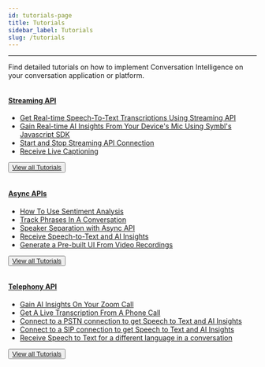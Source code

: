 ```yaml
---
id: tutorials-page
title: Tutorials
sidebar_label: Tutorials
slug: /tutorials
---
```

 
---
Find detailed tutorials on how to implement Conversation Intelligence on your conversation application or platform.


<div class="row">
  <div class="column">
    <div class="card3"><a href="/docs/streamingapi/introduction"><h4>Streaming API</h4></a>

* [Get Real-time Speech-To-Text Transcriptions Using Streaming API](/docs/streamingapi/tutorials/receive-ai-insights-from-your-web-browser)
* [Gain Real-time AI Insights From Your Device's Mic Using Symbl's Javascript SDK](/docs/javascript-sdk/tutorials/receive-ai-insights-from-your-computer)
* [Start and Stop Streaming API Connection](/docs/streamingapi/code-snippets/start-and-stop-connection)
* [Receive Live Captioning](/docs/streamingapi/code-snippets/receive-live-captioning)

<button class="button button1"><a href="/docs/streamingapi/code-snippets/start-and-stop-connection">View all Tutorials</a></button><br/></div>
  </div>
   <div class="column">
    <div class="card3"><a href="//docs/async-api/introduction"><h4>Async APIs</h4></a> 

 
* [How To Use Sentiment Analysis](/docs/async-api/code-snippets/how-to-use-sentiment-analysis)
* [Track Phrases In A Conversation](/docs/async-api/code-snippets/track-phrases-in-a-conversation)
* [Speaker Separation with Async API](/async-api/tutorials/get-speaker-separation-audio-video)
* [Receive Speech-to-Text and AI Insights](/docs/async-api/code-snippets/receive-speech-to-text-and-ai-insights)
* [Generate a Pre-built UI From Video Recordings](/docs/async-api/code-snippets/generate-pre-built-ui-from-video-recordings)
 

<button class="button button2"><a href="/docs/async-api/code-snippets/how-to-use-sentiment-analysis">View all Tutorials</a></button>
  </div>
  </div>
  <div class="column">
    <div class="card3"><a href="/docs/telephony/introduction"><h4>Telephony API</h4></a>

 
* [Gain AI Insights On Your Zoom Call](/docs/telephony/tutorials/connect-to-zoom)
* [Get A Live Transcription From A Phone Call](/docs/telephony/tutorials/connect-to-phone-call)
* [Connect to a PSTN connection to get Speech to Text and AI Insights](/docs/telephony/code-snippets/connect-to-pstn)
* [Connect to a SIP connection to get Speech to Text and AI Insights](/docs/telephony/code-snippets/connect-to-sip)
* [Receive Speech to Text for a different language in a conversation](/docs/telephony/code-snippets/receive-speech-to-text-for-a-different-language)
 

<button class="button button2"><a href="/docs/telephony/tutorials/connect-to-zoom">View all Tutorials</a></button>
  </div>
  </div>
  
<br/>
<br/>
<br/>
 
</div>
<br/>


 